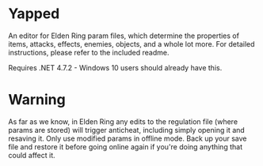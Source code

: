 # Yapped
An editor for Elden Ring param files, which determine the properties of items, attacks, effects, enemies, objects, and a whole lot more. 
For detailed instructions, please refer to the included readme.

Requires .NET 4.7.2 - Windows 10 users should already have this.

# Warning
As far as we know, in Elden Ring any edits to the regulation file (where params are stored) will trigger anticheat, including simply opening it and resaving it.
Only use modified params in offline mode. Back up your save file and restore it before going online again if you're doing anything that could affect it.
